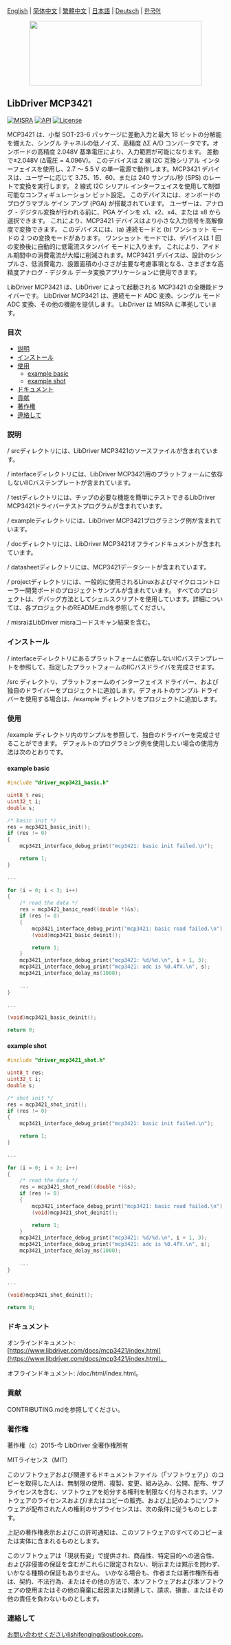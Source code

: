 [English](/README.md) | [ 简体中文](/README_zh-Hans.md) | [繁體中文](/README_zh-Hant.md) | [日本語](/README_ja.md) | [Deutsch](/README_de.md) | [한국어](/README_ko.md)

<div align=center>
<img src="/doc/image/logo.svg" width="400" height="150"/>
</div>

## LibDriver MCP3421

[![MISRA](https://img.shields.io/badge/misra-compliant-brightgreen.svg)](/misra/README.md) [![API](https://img.shields.io/badge/api-reference-blue.svg)](https://www.libdriver.com/docs/mcp3421/index.html) [![License](https://img.shields.io/badge/license-MIT-brightgreen.svg)](/LICENSE)

MCP3421 は、小型 SOT-23-6 パッケージに差動入力と最大 18 ビットの分解能を備えた、シングル チャネルの低ノイズ、高精度 ΔΣ A/D コンバータです。オンボードの高精度 2.048V 基準電圧により、入力範囲が可能になります。 差動で±2.048V (Δ電圧 = 4.096V)。 このデバイスは 2 線 I2C 互換シリアル インターフェイスを使用し、2.7 ～ 5.5 V の単一電源で動作します。MCP3421 デバイスは、ユーザーに応じて 3.75、15、60、または 240 サンプル/秒 (SPS) のレートで変換を実行します。 2 線式 I2C シリアル インターフェイスを使用して制御可能なコンフィギュレーション ビット設定。 このデバイスには、オンボードのプログラマブル ゲイン アンプ (PGA) が搭載されています。 ユーザーは、アナログ - デジタル変換が行われる前に、PGA ゲインを x1、x2、x4、または x8 から選択できます。 これにより、MCP3421 デバイスはより小さな入力信号を高解像度で変換できます。 このデバイスには、(a) 連続モードと (b) ワンショット モードの 2 つの変換モードがあります。 ワンショット モードでは、デバイスは 1 回の変換後に自動的に低電流スタンバイ モードに入ります。 これにより、アイドル期間中の消費電流が大幅に削減されます。MCP3421 デバイスは、設計のシンプルさ、低消費電力、設置面積の小ささが主要な考慮事項となる、さまざまな高精度アナログ - デジタル データ変換アプリケーションに使用できます。

LibDriver MCP3421 は、LibDriver によって起動される MCP3421 の全機能ドライバーです。 LibDriver MCP3421 は、連続モード ADC 変換、シングル モード ADC 変換、その他の機能を提供します。 LibDriver は MISRA に準拠しています。

### 目次

  - [説明](#説明)
  - [インストール](#インストール)
  - [使用](#使用)
    - [example basic](#example-basic)
    - [example shot](#example-shot)
  - [ドキュメント](#ドキュメント)
  - [貢献](#貢献)
  - [著作権](#著作権)
  - [連絡して](#連絡して)

### 説明

/ srcディレクトリには、LibDriver MCP3421のソースファイルが含まれています。

/ interfaceディレクトリには、LibDriver MCP3421用のプラットフォームに依存しないIICバステンプレートが含まれています。

/ testディレクトリには、チップの必要な機能を簡単にテストできるLibDriver MCP3421ドライバーテストプログラムが含まれています。

/ exampleディレクトリには、LibDriver MCP3421プログラミング例が含まれています。

/ docディレクトリには、LibDriver MCP3421オフラインドキュメントが含まれています。

/ datasheetディレクトリには、MCP3421データシートが含まれています。

/ projectディレクトリには、一般的に使用されるLinuxおよびマイクロコントローラー開発ボードのプロジェクトサンプルが含まれています。 すべてのプロジェクトは、デバッグ方法としてシェルスクリプトを使用しています。詳細については、各プロジェクトのREADME.mdを参照してください。

/ misraはLibDriver misraコードスキャン結果を含む。

### インストール

/ interfaceディレクトリにあるプラットフォームに依存しないIICバステンプレートを参照して、指定したプラットフォームのIICバスドライバを完成させます。

/src ディレクトリ、プラットフォームのインターフェイス ドライバー、および独自のドライバーをプロジェクトに追加します。デフォルトのサンプル ドライバーを使用する場合は、/example ディレクトリをプロジェクトに追加します。

### 使用

/example ディレクトリ内のサンプルを参照して、独自のドライバーを完成させることができます。 デフォルトのプログラミング例を使用したい場合の使用方法は次のとおりです。

#### example basic

```C
#include "driver_mcp3421_basic.h"

uint8_t res;
uint32_t i;
double s;

/* basic init */
res = mcp3421_basic_init();
if (res != 0)
{
    mcp3421_interface_debug_print("mcp3421: basic init failed.\n");

    return 1;
}

...
    
for (i = 0; i < 3; i++)
{
    /* read the data */
    res = mcp3421_basic_read((double *)&s);
    if (res != 0)
    {
        mcp3421_interface_debug_print("mcp3421: basic read failed.\n");
        (void)mcp3421_basic_deinit();

        return 1;
    }
    mcp3421_interface_debug_print("mcp3421: %d/%d.\n", i + 1, 3);
    mcp3421_interface_debug_print("mcp3421: adc is %0.4fV.\n", s);
    mcp3421_interface_delay_ms(1000);
    
    ...
}

...
    
(void)mcp3421_basic_deinit();

return 0;
```

#### example shot

```c
#include "driver_mcp3421_shot.h"

uint8_t res;
uint32_t i;
double s;

/* shot init */
res = mcp3421_shot_init();
if (res != 0)
{
    mcp3421_interface_debug_print("mcp3421: basic init failed.\n");

    return 1;
}

...
    
for (i = 0; i < 3; i++)
{
    /* read the data */
    res = mcp3421_shot_read((double *)&s);
    if (res != 0)
    {
        mcp3421_interface_debug_print("mcp3421: basic read failed.\n");
        (void)mcp3421_shot_deinit();

        return 1;
    }
    mcp3421_interface_debug_print("mcp3421: %d/%d.\n", i + 1, 3);
    mcp3421_interface_debug_print("mcp3421: adc is %0.4fV.\n", s);
    mcp3421_interface_delay_ms(1000);
    
    ...
}

...
    
(void)mcp3421_shot_deinit();

return 0;
```

### ドキュメント

オンラインドキュメント: [https://www.libdriver.com/docs/mcp3421/index.html](https://www.libdriver.com/docs/mcp3421/index.html)。

オフラインドキュメント: /doc/html/index.html。

### 貢献

CONTRIBUTING.mdを参照してください。

### 著作権

著作権（c）2015-今 LibDriver 全著作権所有

MITライセンス（MIT）

このソフトウェアおよび関連するドキュメントファイル（「ソフトウェア」）のコピーを取得した人は、無制限の使用、複製、変更、組み込み、公開、配布、サブライセンスを含む、ソフトウェアを処分する権利を制限なく付与されます。ソフトウェアのライセンスおよび/またはコピーの販売、および上記のようにソフトウェアが配布された人の権利のサブライセンスは、次の条件に従うものとします。

上記の著作権表示およびこの許可通知は、このソフトウェアのすべてのコピーまたは実体に含まれるものとします。

このソフトウェアは「現状有姿」で提供され、商品性、特定目的への適合性、および非侵害の保証を含むがこれらに限定されない、明示または黙示を問わず、いかなる種類の保証もありません。 いかなる場合も、作者または著作権所有者は、契約、不法行為、またはその他の方法で、本ソフトウェアおよび本ソフトウェアの使用またはその他の廃棄に起因または関連して、請求、損害、またはその他の責任を負わないものとします。

### 連絡して

お問い合わせくださいlishifenging@outlook.com。